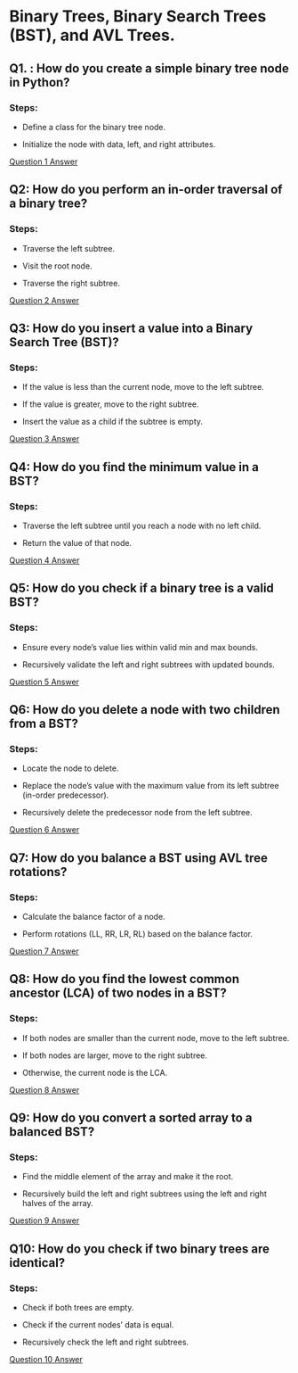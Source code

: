 # Binary Trees, Binary Search Trees (BST), and AVL Trees. 

## Q1. : How do you create a simple binary tree node in Python?
### Steps:

* Define a class for the binary tree node.

* Initialize the node with data, left, and right attributes.


[Question 1 Answer](Answer/Answer_1.py)

## Q2: How do you perform an in-order traversal of a binary tree?
### Steps:

* Traverse the left subtree.

* Visit the root node.

* Traverse the right subtree.

[Question 2 Answer](Answer/Answer_2.py)

## Q3: How do you insert a value into a Binary Search Tree (BST)?
### Steps:

* If the value is less than the current node, move to the left subtree.

* If the value is greater, move to the right subtree.

* Insert the value as a child if the subtree is empty.

[Question 3 Answer](Answer/Answer_3.py)

## Q4: How do you find the minimum value in a BST?
### Steps:

* Traverse the left subtree until you reach a node with no left child.

* Return the value of that node.

[Question 4 Answer](Answer/Answer_4.py)

## Q5: How do you check if a binary tree is a valid BST?
### Steps:

* Ensure every node’s value lies within valid min and max bounds.

* Recursively validate the left and right subtrees with updated bounds.

[Question 5 Answer](Answer/Answer_5.py)

## Q6: How do you delete a node with two children from a BST?
### Steps:

* Locate the node to delete.

* Replace the node’s value with the maximum value from its left subtree (in-order predecessor).

* Recursively delete the predecessor node from the left subtree.

[Question 6 Answer](Answer/Answer_6.py)

## Q7: How do you balance a BST using AVL tree rotations?
### Steps:

* Calculate the balance factor of a node.

* Perform rotations (LL, RR, LR, RL) based on the balance factor.

[Question 7 Answer](Answer/Answer_7.py)


## Q8: How do you find the lowest common ancestor (LCA) of two nodes in a BST?
### Steps:

* If both nodes are smaller than the current node, move to the left subtree.

* If both nodes are larger, move to the right subtree.

* Otherwise, the current node is the LCA.

[Question 8 Answer](Answer/Answer_8.py)


## Q9: How do you convert a sorted array to a balanced BST?
### Steps:

* Find the middle element of the array and make it the root.

* Recursively build the left and right subtrees using the left and right halves of the array.

[Question 9 Answer](Answer/Answer_9.py)


## Q10: How do you check if two binary trees are identical?
### Steps:

* Check if both trees are empty.

* Check if the current nodes’ data is equal.

* Recursively check the left and right subtrees.

[Question 10 Answer](Answer/Answer_10.py)